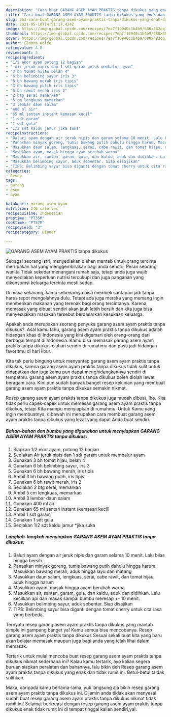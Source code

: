 ```yaml
---
description: "Cara buat GARANG ASEM AYAM PRAKTIS tanpa dikukus yang enak dan Mudah Dibuat"
title: "Cara buat GARANG ASEM AYAM PRAKTIS tanpa dikukus yang enak dan Mudah Dibuat"
slug: 563-cara-buat-garang-asem-ayam-praktis-tanpa-dikukus-yang-enak-dan-mudah-dibuat
date: 2021-05-10T14:51:17.424Z
image: https://img-global.cpcdn.com/recipes/7ea7f10940c1b4b9/680x482cq70/garang-asem-ayam-praktis-tanpa-dikukus-foto-resep-utama.jpg
thumbnail: https://img-global.cpcdn.com/recipes/7ea7f10940c1b4b9/680x482cq70/garang-asem-ayam-praktis-tanpa-dikukus-foto-resep-utama.jpg
cover: https://img-global.cpcdn.com/recipes/7ea7f10940c1b4b9/680x482cq70/garang-asem-ayam-praktis-tanpa-dikukus-foto-resep-utama.jpg
author: Elnora Wolfe
ratingvalue: 4.8
reviewcount: 3
recipeingredient:
- "1/2 ekor ayam potong 12 bagian"
- " Air jeruk nipis dan 1 sdt garam untuk membalur ayam"
- "3 bh tomat hijau belah 4"
- "6 bh belimbing sayur iris 3"
- "6 bh bawang merah iris tipis"
- "3 bh bawang putih iris tipis"
- "6 bh rawit merah iris 2"
- "2 btg serai memarkan"
- "5 cm lengkuas memarkan"
- "3 lembar daun salam"
- "400 ml air"
- "65 ml santan instant kemasan kecil"
- "1 sdt garam"
- "1 sdt gula"
- "1/2 sdt kaldu jamur jika suka"
recipeinstructions:
- "Baluri ayam dengan air jeruk nipis dan garam selama 10 menit. Lalu bilas hingga bersih."
- "Panaskan minyak goreng, tumis bawang putih dahulu hingga harum. Masukkan bawang merah, aduk hingga layu dan matang"
- "Masukkan daun salam, lengkuas, serai, cabe rawit, dan tomat hijau, aduk hingga harum"
- "Masukkan ayam, masak hingga ayam berubah warna"
- "Masukkan air, santan, garam, gula, dan kaldu, aduk dan didihkan. Lalu kecilkan api dan masak sampai bumbu meresap +- 10 menit."
- "Masukkan belimbing sayur, aduk sebentar. Siap disajikan"
- "TIPS: Belimbing sayur bisa diganti dengan tomat cherry untuk cita rasa yang berbeda."
categories:
- Resep
tags:
- garang
- asem
- ayam

katakunci: garang asem ayam 
nutrition: 246 calories
recipecuisine: Indonesian
preptime: "PT35M"
cooktime: "PT57M"
recipeyield: "3"
recipecategory: Dinner

---
```



![GARANG ASEM AYAM PRAKTIS tanpa dikukus](https://img-global.cpcdn.com/recipes/7ea7f10940c1b4b9/680x482cq70/garang-asem-ayam-praktis-tanpa-dikukus-foto-resep-utama.jpg)

Sebagai seorang istri, menyediakan olahan mantab untuk orang tercinta merupakan hal yang menggembirakan bagi anda sendiri. Peran seorang  wanita Tidak sekedar menangani rumah saja, tetapi anda juga wajib menyediakan keperluan nutrisi tercukupi dan juga panganan yang dikonsumsi keluarga tercinta mesti sedap.

Di masa  sekarang, kamu sebenarnya bisa membeli santapan jadi tanpa harus repot mengolahnya dulu. Tetapi ada juga mereka yang memang ingin memberikan makanan yang terenak bagi orang tercintanya. Karena, memasak yang dibuat sendiri akan jauh lebih bersih dan kita juga bisa menyesuaikan masakan tersebut berdasarkan kesukaan keluarga. 



Apakah anda merupakan seorang penyuka garang asem ayam praktis tanpa dikukus?. Asal kamu tahu, garang asem ayam praktis tanpa dikukus adalah hidangan khas di Indonesia yang kini digemari oleh orang-orang dari berbagai tempat di Indonesia. Kamu bisa memasak garang asem ayam praktis tanpa dikukus olahan sendiri di rumahmu dan pasti jadi hidangan favoritmu di hari libur.

Kita tak perlu bingung untuk menyantap garang asem ayam praktis tanpa dikukus, karena garang asem ayam praktis tanpa dikukus tidak sulit untuk didapatkan dan juga kamu pun dapat menghidangkannya sendiri di tempatmu. garang asem ayam praktis tanpa dikukus boleh diolah lewat beragam cara. Kini pun sudah banyak banget resep kekinian yang membuat garang asem ayam praktis tanpa dikukus semakin nikmat.

Resep garang asem ayam praktis tanpa dikukus juga mudah dibuat, lho. Kita tidak perlu capek-capek untuk memesan garang asem ayam praktis tanpa dikukus, tetapi Kita mampu menyiapkan di rumahmu. Untuk Kamu yang ingin membuatnya, dibawah ini merupakan cara membuat garang asem ayam praktis tanpa dikukus yang lezat yang dapat Anda buat sendiri.

<!--inarticleads1-->

##### Bahan-bahan dan bumbu yang digunakan untuk menyiapkan GARANG ASEM AYAM PRAKTIS tanpa dikukus:

1. Siapkan 1/2 ekor ayam, potong 12 bagian
1. Sediakan  Air jeruk nipis dan 1 sdt garam untuk membalur ayam
1. Gunakan 3 bh tomat hijau, belah 4
1. Gunakan 6 bh belimbing sayur, iris 3
1. Gunakan 6 bh bawang merah, iris tipis
1. Ambil 3 bh bawang putih, iris tipis
1. Gunakan 6 bh rawit merah, iris 2
1. Sediakan 2 btg serai, memarkan
1. Ambil 5 cm lengkuas, memarkan
1. Ambil 3 lembar daun salam
1. Gunakan 400 ml air
1. Gunakan 65 ml santan instant (kemasan kecil)
1. Ambil 1 sdt garam
1. Gunakan 1 sdt gula
1. Sediakan 1/2 sdt kaldu jamur *jika suka




<!--inarticleads2-->

##### Langkah-langkah menyiapkan GARANG ASEM AYAM PRAKTIS tanpa dikukus:

1. Baluri ayam dengan air jeruk nipis dan garam selama 10 menit. Lalu bilas hingga bersih.
1. Panaskan minyak goreng, tumis bawang putih dahulu hingga harum. Masukkan bawang merah, aduk hingga layu dan matang
1. Masukkan daun salam, lengkuas, serai, cabe rawit, dan tomat hijau, aduk hingga harum
1. Masukkan ayam, masak hingga ayam berubah warna
1. Masukkan air, santan, garam, gula, dan kaldu, aduk dan didihkan. Lalu kecilkan api dan masak sampai bumbu meresap +- 10 menit.
1. Masukkan belimbing sayur, aduk sebentar. Siap disajikan
1. TIPS: Belimbing sayur bisa diganti dengan tomat cherry untuk cita rasa yang berbeda.




Ternyata resep garang asem ayam praktis tanpa dikukus yang mantab simple ini gampang banget ya! Kamu semua bisa mencobanya. Resep garang asem ayam praktis tanpa dikukus Sesuai sekali buat kita yang baru akan belajar memasak maupun juga bagi anda yang telah lihai dalam memasak.

Tertarik untuk mulai mencoba buat resep garang asem ayam praktis tanpa dikukus nikmat sederhana ini? Kalau kamu tertarik, ayo kalian segera buruan siapkan peralatan dan bahannya, lalu bikin deh Resep garang asem ayam praktis tanpa dikukus yang enak dan tidak rumit ini. Betul-betul taidak sulit kan. 

Maka, daripada kamu berlama-lama, yuk langsung aja bikin resep garang asem ayam praktis tanpa dikukus ini. Dijamin anda tiidak akan menyesal sudah buat resep garang asem ayam praktis tanpa dikukus nikmat tidak rumit ini! Selamat berkreasi dengan resep garang asem ayam praktis tanpa dikukus enak tidak rumit ini di tempat tinggal kalian sendiri,ya!.

